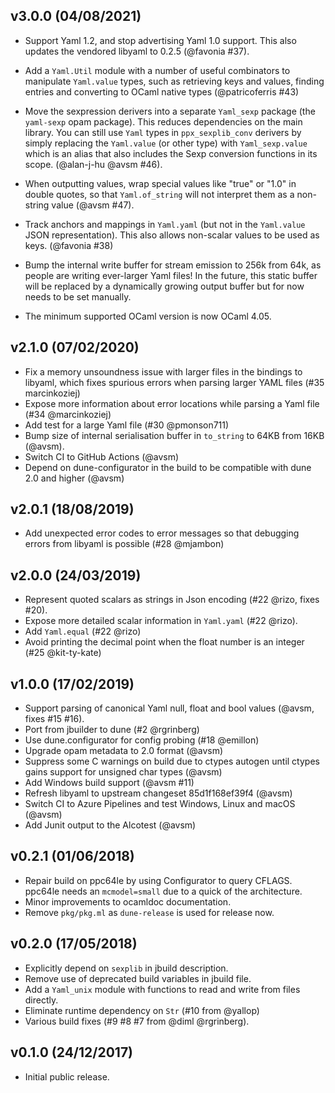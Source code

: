 ## v3.0.0 (04/08/2021)

* Support Yaml 1.2, and stop advertising Yaml 1.0 support.
  This also updates the vendored libyaml to 0.2.5 (@favonia #37).

* Add a `Yaml.Util` module with a number of useful combinators
  to manipulate `Yaml.value` types, such as retrieving keys and
  values, finding entries and converting to OCaml native
  types (@patricoferris #43)

* Move the sexpression derivers into a separate `Yaml_sexp`
  package (the `yaml-sexp` opam package). This reduces dependencies
  on the main library.  You can still use `Yaml` types in
  `ppx_sexplib_conv` derivers by simply replacing the 
  `Yaml.value` (or other type) with `Yaml_sexp.value` which is
  an alias that also includes the Sexp conversion functions in
  its scope. (@alan-j-hu @avsm #46).

* When outputting values, wrap special values like "true" or
  "1.0" in double quotes, so that `Yaml.of_string` will not
  interpret them as a non-string value (@avsm #47).

* Track anchors and mappings in `Yaml.yaml` (but not in the
  `Yaml.value` JSON representation). This also allows non-scalar
   values to be used as keys. (@favonia #38)

* Bump the internal write buffer for stream emission to
  256k from 64k, as people are writing ever-larger Yaml
  files! In the future, this static buffer will be replaced
  by a dynamically growing output buffer but for now needs
  to be set manually.

* The minimum supported OCaml version is now OCaml 4.05.

## v2.1.0 (07/02/2020)

* Fix a memory unsoundness issue with larger files in the
  bindings to libyaml, which fixes spurious errors when parsing
  larger YAML files (#35 marcinkoziej)
* Expose more information about error locations while parsing
  a Yaml file (#34 @marcinkoziej)
* Add test for a large Yaml file (#30 @pmonson711)
* Bump size of internal serialisation buffer in `to_string`
  to 64KB from 16KB (@avsm).
* Switch CI to GitHub Actions (@avsm)
* Depend on dune-configurator in the build to be compatible
  with dune 2.0 and higher (@avsm)

## v2.0.1 (18/08/2019)

* Add unexpected error codes to error messages so that
  debugging errors from libyaml is possible (#28 @mjambon)

## v2.0.0 (24/03/2019)

* Represent quoted scalars as strings in Json encoding (#22 @rizo, fixes #20).
* Expose more detailed scalar information in `Yaml.yaml` (#22 @rizo).
* Add `Yaml.equal` (#22 @rizo)
* Avoid printing the decimal point when the float number is an
  integer (#25 @kit-ty-kate)

## v1.0.0 (17/02/2019)
* Support parsing of canonical Yaml null, float and bool
  values (@avsm, fixes #15 #16).
* Port from jbuilder to dune (#2 @rgrinberg)
* Use dune.configurator for config probing (#18 @emillon)
* Upgrade opam metadata to 2.0 format (@avsm)
* Suppress some C warnings on build due to ctypes autogen
  until ctypes gains support for unsigned char types (@avsm)
* Add Windows build support (@avsm #11)
* Refresh libyaml to upstream changeset 85d1f168ef39f4 (@avsm)
* Switch CI to Azure Pipelines and test Windows, Linux and
  macOS (@avsm)
* Add Junit output to the Alcotest (@avsm)

## v0.2.1 (01/06/2018)

* Repair build on ppc64le by using Configurator to query CFLAGS.
  ppc64le needs an `mcmodel=small` due to a quick of the architecture.
* Minor improvements to ocamldoc documentation.
* Remove `pkg/pkg.ml` as `dune-release` is used for release now.

## v0.2.0 (17/05/2018)

* Explicitly depend on `sexplib` in jbuild description.
* Remove use of deprecated build variables in jbuild file.
* Add a `Yaml_unix` module with functions to read and write
  from files directly.
* Eliminate runtime dependency on `Str` (#10 from @yallop)
* Various build fixes (#9 #8 #7 from @diml @rgrinberg).

## v0.1.0 (24/12/2017)

* Initial public release.
